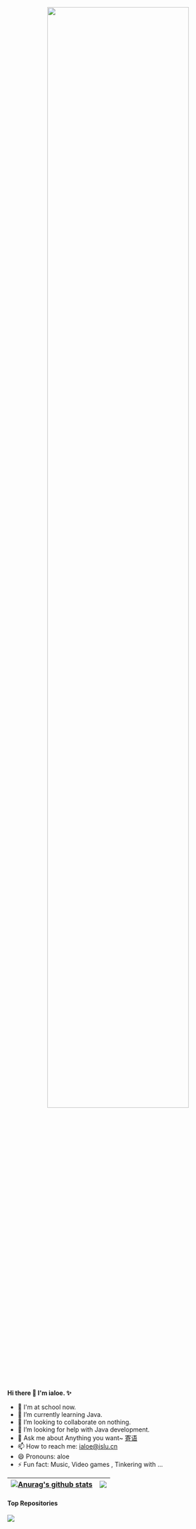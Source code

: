 <p align="center"><a href="https://ialoe.github.io"><img width="80%" src="https://cdn.jsdelivr.net/gh/ialoe/ialoe@master/assets/header.png" /></a></p>

**Hi there 👋 I'm ialoe. ✨**

- 🔭 I'm at school now.
- 🌱 I’m currently learning Java.
- 👯 I’m looking to collaborate on nothing.
- 🤔 I’m looking for help with Java development.
- 💬 Ask me about Anything you want~ <a href="https://www.islu.cn/contact">寄语</a>
- 📫 How to reach me: <a href="mailto:ialoe@islu.cn">ialoe@islu.cn</a>
- 😄 Pronouns: aloe
- ⚡ Fun fact:  Music, Video games , Tinkering with ...


| <a href="https://github.com/ialoe/hexo-themes-islu"><img align="center" src="https://github-readme-stats.vercel.app/api?username=ialoe&show_icons=true&include_all_commits=true&theme=buefy&hide_border=true" alt="Anurag's github stats" /></a> | <a href="https://github.com/anuraghazra/github-readme-stats"><img align="center" src="https://github-readme-stats.vercel.app/api/top-langs/?username=anuraghazra&layout=compact&theme=buefy&hide_border=true" /></a> |
| ------------------------------------------------------------ | ------------------------------------------------------------ |

#### Top Repositories

<a href="https://github.com/ialoe/hexo-themes-islu">
  <img align="center" src="https://github-readme-stats.vercel.app/api/pin/?username=ialoe&repo=hexo-themes-islu&theme=buefy" />
</a>
